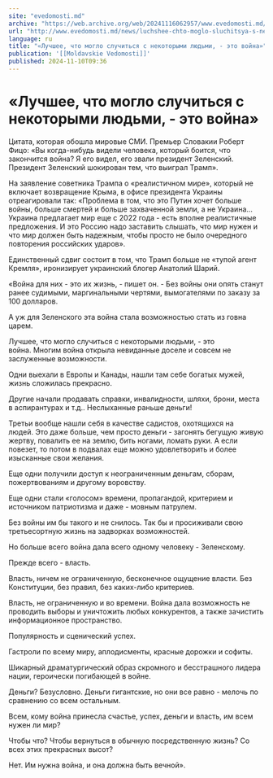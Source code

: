 ```yaml
---
site: "evedomosti.md"
archive: "https://web.archive.org/web/20241116062957/www.evedomosti.md/news/luchshee-chto-moglo-sluchitsya-s-nekotorymi-lyudmi-eto-vojna"
url: "http://www.evedomosti.md/news/luchshee-chto-moglo-sluchitsya-s-nekotorymi-lyudmi-eto-vojna"
language: ru
title: "«Лучшее, что могло случиться с некоторыми людьми, - это война»"
publication: '[[Moldavskie Vedomosti]]'
published: 2024-11-10T09:36
---
```


# «Лучшее, что могло случиться с некоторыми людьми, - это война»

Цитата, которая обошла мировые СМИ. Премьер Словакии Роберт Фицо: «Вы когда-нибудь видели человека, который боится, что закончится война? Я его видел, его звали президент Зеленский. Президент Зеленский шокирован тем, что выиграл Трамп».

На заявление советника Трампа о «реалистичном мире», который не включает возвращение Крыма, в офисе президента Украины отреагировали так: «Проблема в том, что это Путин хочет больше войны, больше смертей и больше захваченной земли, а не Украина... Украина предлагает мир еще с 2022 года - есть вполне реалистичные предложения. И это Россию надо заставить слышать, что мир нужен и что мир должен быть надежным, чтобы просто не было очередного повторения российских ударов».

Единственный сдвиг состоит в том, что Трамп больше не «тупой агент Кремля», иронизирует украинский блогер Анатолий Шарий.

«Война для них - это их жизнь, - пишет он. - Без войны они опять станут ранее судимыми, маргинальными чертями, вымогателями по заказу за 100 долларов.

А уж для Зеленского эта война стала возможностью стать из говна царем.

Лучшее, что могло случиться с некоторыми людьми, - это война. Многим война открыла невиданные доселе и совсем не заслуженные возможности.

Одни выехали в Европы и Канады, нашли там себе богатых мужей, жизнь сложилась прекрасно.

Другие начали продавать справки, инвалидности, шляхи, брони, места в аспирантурах и т.д.. Неслыханные раньше деньги!

Третьи вообще нашли себя в качестве садистов, охотящихся на людей. Это даже больше, чем просто деньги - загонять бегущую живую жертву, повалить ее на землю, бить ногами, ломать руки. А если повезет, то потом в подвалах еще можно удовлетворить и более изысканные свои желания.

Еще одни получили доступ к неограниченным деньгам, сборам, пожертвованиям и другому воровству.

Еще одни стали «голосом» времени, пропагандой, критерием и источником патриотизма и даже - мовным патрулем.

Без войны им бы такого и не снилось. Так бы и просиживали свою третьесортную жизнь на задворках возможностей.

Но больше всего война дала всего одному человеку - Зеленскому.

Прежде всего - власть.

Власть, ничем не ограниченную, бесконечное ощущение власти. Без Конституции, без правил, без каких-либо критериев.

Власть, не ограниченную и во времени. Война дала возможность не проводить выборы и уничтожить любых конкурентов, а также зачистить информационное пространство.

Популярность и сценический успех.

Гастроли по всему миру, аплодисменты, красные дорожки и софиты.

Шикарный драматургический образ скромного и бесстрашного лидера нации, героически погибающей в войне.

Деньги? Безусловно. Деньги гигантские, но они все равно - мелочь по сравнению со всем остальным.

Всем, кому война принесла счастье, успех, деньги и власть, им всем нужен ли мир?

Чтобы что? Чтобы вернуться в обычную посредственную жизнь? Со всех этих прекрасных высот?

Нет. Им нужна война, и она должна быть вечной».